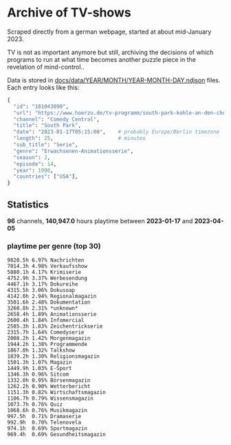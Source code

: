 # Archive of TV-shows

Scraped directly from a german webpage, started at about mid-January 2023.

TV is not as important anymore but still, archiving the decisions of which programs to run at what time
becomes another puzzle piece in the revelation of mind-control.. 

Data is stored in [docs/data/YEAR/MONTH/YEAR-MONTH-DAY.ndjson](docs/data/) files. 
Each entry looks like this:

```python
{
  "id": "181043890", 
  "url": "https://www.hoerzu.de/tv-programm/south-park-kohle-an-den-chefkoch/bid_181043890/", 
  "channel": "Comedy Central", 
  "title": "South Park", 
  "date": "2023-01-17T05:15:00",    # probably Europe/Berlin timezone 
  "length": 25,                     # minutes 
  "sub_title": "Serie", 
  "genre": "Erwachsenen-Animationsserie", 
  "season": 2, 
  "episode": 14, 
  "year": 1998, 
  "countries": ["USA"],
}
```

## Statistics

**96** channels, **140,947.0** hours playtime between **2023-01-17** and **2023-04-05**


### playtime per genre (top 30)

    9820.5h 6.97% Nachrichten
    7014.3h 4.98% Verkaufsshow
    5880.1h 4.17% Krimiserie
    4752.9h 3.37% Werbesendung
    4467.1h 3.17% Dokureihe
    4315.5h 3.06% Dokusoap
    4142.0h 2.94% Regionalmagazin
    3501.6h 2.48% Dokumentation
    3260.8h 2.31% *unknown*
    2658.4h 1.89% Animationsserie
    2600.4h 1.84% Infomercial
    2585.3h 1.83% Zeichentrickserie
    2315.7h 1.64% Comedyserie
    2008.2h 1.42% Morgenmagazin
    1944.2h 1.38% Programmende
    1867.0h 1.32% Talkshow
    1839.2h 1.30% Religionsmagazin
    1501.3h 1.07% Magazin
    1449.9h 1.03% E-Sport
    1346.3h 0.96% Sitcom
    1332.0h 0.95% Börsenmagazin
    1262.2h 0.90% Wetterbericht
    1151.3h 0.82% Wirtschaftsmagazin
    1106.7h 0.79% Wissensmagazin
    1073.7h 0.76% Quiz
    1068.6h 0.76% Musikmagazin
    997.5h  0.71% Dramaserie
    992.9h  0.70% Telenovela
    974.1h  0.69% Sportmagazin
    969.4h  0.69% Gesundheitsmagazin
